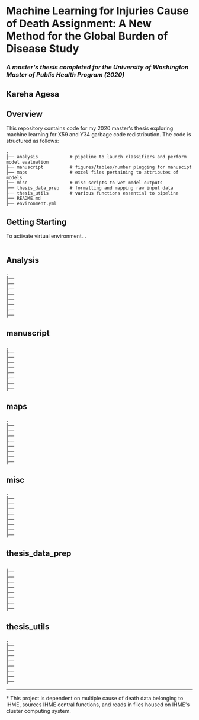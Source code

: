 # Machine Learning for Injuries Cause of Death Assignment: A New Method for the Global Burden of Disease Study
### _A master's thesis completed for the University of Washington Master of Public Health Program (2020)_
## Kareha Agesa

## Overview
This repository contains code for my 2020 master's thesis exploring machine learning for X59 and Y34 garbage code redistribution. The code is structured as follows:
```
.
├── analysis            # pipeline to launch classifiers and perform model evaluation
├── manuscript          # figures/tables/number plugging for manuscipt
├── maps                # excel files pertaining to attributes of models
├── misc                # misc scripts to vet model outputs
├── thesis_data_prep    # formatting and mapping raw input data
├── thesis_utils        # various functions essential to pipeline
├── README.md 
├── environment.yml 
```

## Getting Starting
To activate virtual environment...
```bash

```


## Analysis
```
.
├── 
├── 
├── 
├── 
├── 
├── 
├── 
├── 
```


## manuscript
```
.
├── 
├── 
├── 
├── 
├── 
├── 
├── 
├── 
```

## maps
```
.
├── 
├── 
├── 
├── 
├── 
├── 
├── 
├── 
```
## misc
```
.
├── 
├── 
├── 
├── 
├── 
├── 
├── 
├── 
```

## thesis_data_prep
```
.
├── 
├── 
├── 
├── 
├── 
├── 
├── 
├── 
```

## thesis_utils
```
.
├── 
├── 
├── 
├── 
├── 
├── 
├── 
├── 
```
-----
\* This project is dependent on multiple cause of death data belonging to IHME, sources IHME central functions, and reads in files housed on IHME's cluster computing system.


